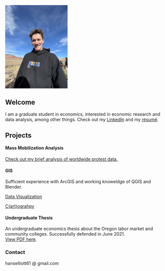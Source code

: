 <img src="me.jpg" alt="me" width="200"/>

## Welcome
I am a graduate student in economics, interested in economic research and data analysis, among other things.
Check out my [LinkedIn](https://www.linkedin.com/in/hans-elliott/) and my [résumé](https://hans-elliott99.github.io/Resume.html).

## Projects
#### Mass Mobilization Analysis
[Check out my brief analysis of worldwide protest data.](https://hans-elliott99.github.io/AntistateProtests.html)

#### GIS
Sufficient experience with ArcGIS and working knoweldge of QGIS and Blender.  

[Data Visualization](https://hans-elliott99.github.io/GIS_I_Project.html)  

[C(art)ograhpy](https://hans-elliott99.github.io/C-art-ography.html)  


#### Undergraduate Thesis
An undergraduate economics thesis about the Oregon labor market and community colleges. Successfully defended in June 2021.  
[View PDF here](https://hans-elliott99.github.io/HansElliott_Thesis.pdf).


### Contact
hanselliott61 @ gmail.com
